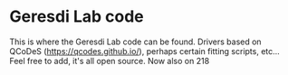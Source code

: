 # Geresdi Lab code
This is where the Geresdi Lab code can be found. Drivers based on QCoDeS (https://qcodes.github.io/), perhaps certain fitting scripts, etc...
Feel free to add, it's all open source.
Now also on 218